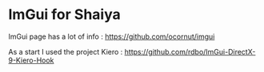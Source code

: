 # ImGui for Shaiya
ImGui page has a lot of info : https://github.com/ocornut/imgui

As a start I used the project Kiero : https://github.com/rdbo/ImGui-DirectX-9-Kiero-Hook


